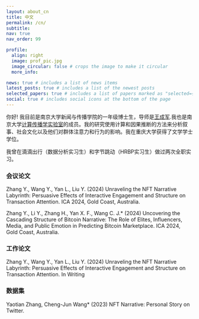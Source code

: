 ```yaml
---
layout: about_cn
title: 中文
permalink: /cn/
subtitle: 
nav: true
nav_order: 99

profile:
  align: right
  image: prof_pic.jpg
  image_circular: false # crops the image to make it circular
  more_info: 

news: true # includes a list of news items
latest_posts: true # includes a list of the newest posts
selected_papers: true # includes a list of papers marked as "selected={true}"
social: true # includes social icons at the bottom of the page
---
```


你好! 我目前是南京大学新闻与传播学院的一年级博士生，导师是[王成军](https://chengjunwang.com/).我也是南京大学[计算传播学实验室](https://chengjun.github.io/socrateslab/)的成员。我的研究使用计算和因果推断的方法来分析叙事、社会文化以及他们对群体注意力和行为的影响。我在重庆大学获得了文学学士学位。

我曾在滴滴出行（数据分析实习生）和字节跳动（HRBP实习生）做过两次全职实习。



### 会议论文
Zhang Y., Wang Y., Yan L., Liu Y. (2024) Unraveling the NFT Narrative Labyrinth: Persuasive Effects of Interactive Engagement and Structure on Transaction Attention. ICA 2024, Gold Coast, Australia.

Zhang Y., Li Y., Zhang H., Yan X. F., Wang C. J.* (2024) Uncovering the Cascading Structure of Bitcoin Narrative: The Role of Elites, Influencers, Media, and Public Emotion in Predicting Bitcoin Marketplace. ICA 2024, Gold Coast, Australia.

### 工作论文

Zhang Y., Wang Y., Yan L., Liu Y. (2024) Unraveling the NFT Narrative Labyrinth: Persuasive Effects of Interactive Engagement and Structure on Transaction Attention. In Writing

### 数据集
Yaotian Zhang, Cheng-Jun Wang* (2023) NFT Narrative: Personal Story on Twitter.
